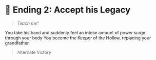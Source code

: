 
# 👋 Ending 2: Accept his Legacy

>*Teach me*"

You take his hand and suddenly feel an intese amount of power surge through your body
You become the Keeper of the Hollow, replacing your grandfather.

>Alternate Victory